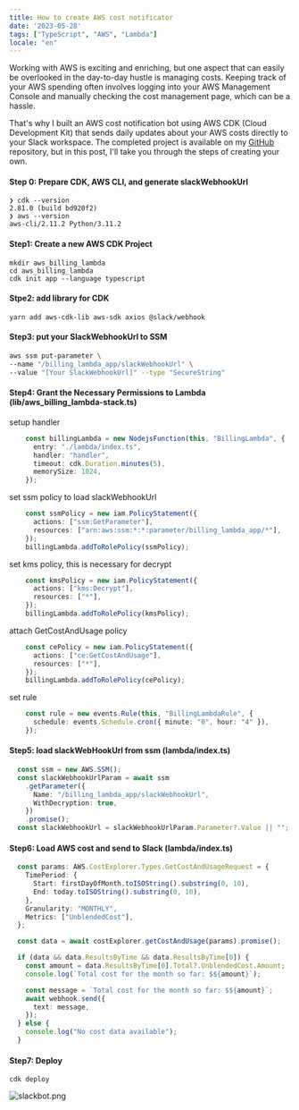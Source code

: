 ```yaml
---
title: How to create AWS cost notificator
date: '2023-05-28'
tags: ["TypeScript", "AWS", "Lambda"]
locale: "en"
---
```

Working with AWS is exciting and enriching, but one aspect that can easily be overlooked in the day-to-day hustle is managing costs. Keeping track of your AWS spending often involves logging into your AWS Management Console and manually checking the cost management page, which can be a hassle.

That's why I built an AWS cost notification bot using AWS CDK (Cloud Development Kit) that sends daily updates about your AWS costs directly to your Slack workspace. The completed project is available on my [GitHub](https://github.com/nash1111/aws_billing_lambda) repository, but in this post, I'll take you through the steps of creating your own.

#### Step 0: Prepare CDK, AWS CLI, and generate slackWebhookUrl
```
❯ cdk --version
2.81.0 (build bd920f2)
❯ aws --version
aws-cli/2.11.2 Python/3.11.2
```

#### Step1: Create a new AWS CDK Project
```
mkdir aws_billing_lambda
cd aws_billing_lambda
cdk init app --language typescript
```

#### Stpe2: add library for CDK
```
yarn add aws-cdk-lib aws-sdk axios @slack/webhook
```

#### Step3: put your SlackWebhookUrl to SSM
```bash
aws ssm put-parameter \
--name "/billing_lambda_app/slackWebhookUrl" \
--value "[Your SlackWebhookUrl]" --type "SecureString"
```

#### Step4: Grant the Necessary Permissions to Lambda (lib/aws_billing_lambda-stack.ts)
setup handler
```typescript
    const billingLambda = new NodejsFunction(this, "BillingLambda", {
      entry: "./lambda/index.ts",
      handler: "handler",
      timeout: cdk.Duration.minutes(5),
      memorySize: 1024,
    });
```
set ssm policy to load slackWebhookUrl
```typescript
    const ssmPolicy = new iam.PolicyStatement({
      actions: ["ssm:GetParameter"],
      resources: ["arn:aws:ssm:*:*:parameter/billing_lambda_app/*"],
    });
    billingLambda.addToRolePolicy(ssmPolicy);
```
set kms policy, this is necessary for decrypt
```typescript
    const kmsPolicy = new iam.PolicyStatement({
      actions: ["kms:Decrypt"],
      resources: ["*"],
    });
    billingLambda.addToRolePolicy(kmsPolicy);
```
attach GetCostAndUsage policy
```typescript
    const cePolicy = new iam.PolicyStatement({
      actions: ["ce:GetCostAndUsage"],
      resources: ["*"],
    });
    billingLambda.addToRolePolicy(cePolicy);
```
set rule
```typescript
    const rule = new events.Rule(this, "BillingLambdaRule", {
      schedule: events.Schedule.cron({ minute: "0", hour: "4" }),
    });
```

#### Step5: load slackWebHookUrl from ssm (lambda/index.ts)
```typescript
  const ssm = new AWS.SSM();
  const slackWebhookUrlParam = await ssm
    .getParameter({
      Name: "/billing_lambda_app/slackWebhookUrl",
      WithDecryption: true,
    })
    .promise();
  const slackWebhookUrl = slackWebhookUrlParam.Parameter?.Value || "";
```

#### Step6: Load AWS cost and send to Slack (lambda/index.ts)
```typescript
  const params: AWS.CostExplorer.Types.GetCostAndUsageRequest = {
    TimePeriod: {
      Start: firstDayOfMonth.toISOString().substring(0, 10),
      End: today.toISOString().substring(0, 10),
    },
    Granularity: "MONTHLY",
    Metrics: ["UnblendedCost"],
  };

  const data = await costExplorer.getCostAndUsage(params).promise();

  if (data && data.ResultsByTime && data.ResultsByTime[0]) {
    const amount = data.ResultsByTime[0].Total?.UnblendedCost.Amount;
    console.log(`Total cost for the month so far: $${amount}`);

    const message = `Total cost for the month so far: $${amount}`;
    await webhook.send({
      text: message,
    });
  } else {
    console.log("No cost data available");
  }
```

#### Step7: Deploy
```
cdk deploy
```

![slackbot.png](/blog/slackbot.png) 